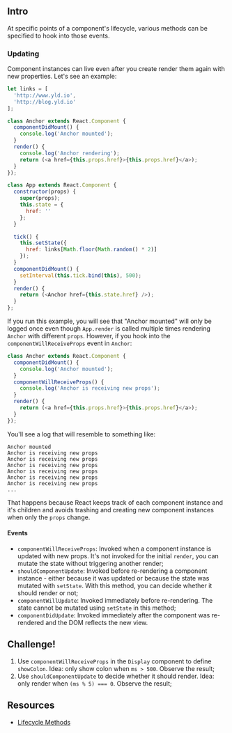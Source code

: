 ## Intro

At specific points of a component's lifecycle, various methods can be specified to hook into those events.

### Updating

Component instances can live even after you create render them again with new properties. Let's see an example:

```js
let links = [
  'http://www.yld.io',
  'http://blog.yld.io'
];

class Anchor extends React.Component {
  componentDidMount() {
    console.log('Anchor mounted');
  }
  render() {
    console.log('Anchor rendering');
    return (<a href={this.props.href}>{this.props.href}</a>);
  }
});

class App extends React.Component {
  constructor(props) {
    super(props);
    this.state = {
      href: ''
    };
  }

  tick() {
    this.setState({
      href: links[Math.floor(Math.random() * 2)]
    });
  }
  componentDidMount() {
    setInterval(this.tick.bind(this), 500);
  }
  render() {
    return (<Anchor href={this.state.href} />);
  }
};
```

If you run this example, you will see that "Anchor mounted" will only be logged once even though `App.render` is called multiple times rendering `Anchor` with different `props`.  However, if you hook into the `componentWillReceiveProps` event in `Anchor`:

```js
class Anchor extends React.Component {
  componentDidMount() {
    console.log('Anchor mounted');
  }
  componentWillReceiveProps() {
    console.log('Anchor is receiving new props');
  }
  render() {
    return (<a href={this.props.href}>{this.props.href}</a>);
  }
});
```

You'll see a log that will resemble to something like:

```
Anchor mounted
Anchor is receiving new props
Anchor is receiving new props
Anchor is receiving new props
Anchor is receiving new props
Anchor is receiving new props
Anchor is receiving new props
...
```

That happens because React keeps track of each component instance and it's children and avoids trashing and creating new component instances when only the `props` change.

#### Events

 * `componentWillReceiveProps`: Invoked when a component instance is updated with new props. It's not invoked for the initial `render`, you can mutate the state without triggering another render;
 * `shouldComponentUpdate`: Invoked before re-rendering a component instance - either because it was updated or because the state was mutated with `setState`. With this method, you can decide whether it should render or not;
 * `componentWillUpdate`: Invoked immediately before re-rendering. The state cannot be mutated using `setState` in this method;
 * `componentDidUpdate`: Invoked immediately after the component was re-rendered and the DOM reflects the new view.

## Challenge!

  1. Use `componentWillReceiveProps` in the `Display` component to define `showColon`. Idea: only show colon when `ms > 500`. Observe the result;
  2. Use `shouldComponentUpdate` to decide whether it should render. Idea: only render when `(ms % 5) === 0`. Observe the result;

## Resources

 * [Lifecycle Methods](https://facebook.github.io/react/docs/component-specs.html#lifecycle-methods)
